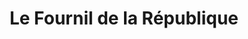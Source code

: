 ---
title: "Le Fournil de la République"
url: /aujargues/le-fournil-de-la-republique/
shop: boulangerie
---